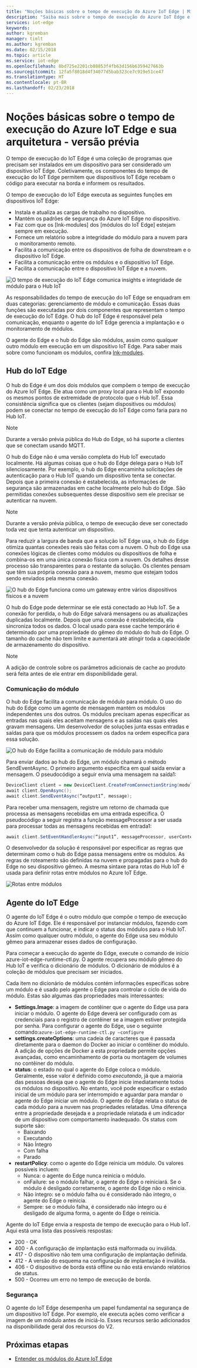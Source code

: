 ```yaml
---
title: "Noções básicas sobre o tempo de execução do Azure IoT Edge | Microsoft Docs"
description: "Saiba mais sobre o tempo de execução do Azure IoT Edge e como ele fortalece seus dispositivos de borda"
services: iot-edge
keywords: 
author: kgremban
manager: timlt
ms.author: kgremban
ms.date: 02/15/2018
ms.topic: article
ms.service: iot-edge
ms.openlocfilehash: 8bd725e2201cb08853f4fb63d156b6359427663b
ms.sourcegitcommit: 12fa5f8018d4f34077d5bab323ce7c919e51ce47
ms.translationtype: HT
ms.contentlocale: pt-BR
ms.lasthandoff: 02/23/2018
---
```

# <a name="understand-the-azure-iot-edge-runtime-and-its-architecture---preview"></a>Noções básicas sobre o tempo de execução do Azure IoT Edge e sua arquitetura - versão prévia

O tempo de execução do IoT Edge é uma coleção de programas que precisam ser instalados em um dispositivo para ser considerado um dispositivo IoT Edge. Coletivamente, os componentes do tempo de execução do IoT Edge permitem que dispositivos IoT Edge recebam o código para executar na borda e informem os resultados. 

O tempo de execução do IoT Edge executa as seguintes funções em dispositivos IoT Edge:

* Instala e atualiza as cargas de trabalho no dispositivo.
* Mantém os padrões de segurança do Azure IoT Edge no dispositivo.
* Faz com que os [Ink-modules] dos [módulos do IoT Edge] estejam sempre em execução.
* Fornece um relatório sobre a integridade do módulo para a nuvem para o monitoramento remoto.
* Facilita a comunicação entre os dispositivos de folha de downstream e o dispositivo IoT Edge.
* Facilita a comunicação entre os módulos e o dispositivo IoT Edge.
* Facilita a comunicação entre o dispositivo IoT Edge e a nuvem.

![O tempo de execução do IoT Edge comunica insights e integridade de módulo para o Hub IoT][1]

As responsabilidades do tempo de execução do IoT Edge se enquadram em duas categorias: gerenciamento de módulo e comunicação. Essas duas funções são executadas por dois componentes que representam o tempo de execução do IoT Edge. O hub do IoT Edge é responsável pela comunicação, enquanto o agente do IoT Edge gerencia a implantação e o monitoramento de módulos. 

O agente do Edge e o hub do Edge são módulos, assim como qualquer outro módulo em execução em um dispositivo IoT Edge. Para saber mais sobre como funcionam os módulos, confira [lnk-modules]. 

## <a name="iot-edge-hub"></a>Hub do IoT Edge

O hub do Edge é um dos dois módulos que compõem o tempo de execução do Azure IoT Edge. Ele atua como um proxy local para o Hub IoT expondo os mesmos pontos de extremidade de protocolo que o Hub IoT. Essa consistência significa que os clientes (sejam dispositivos ou módulos) podem se conectar no tempo de execução do IoT Edge como faria para no Hub IoT. 

>[!NOTE]
> Durante a versão prévia pública do Hub do Edge, só há suporte a clientes que se conectam usando MQTT.

O hub do Edge não é uma versão completa do Hub IoT executado localmente. Há algumas coisas que o hub do Edge delega para o Hub IoT silenciosamente. Por exemplo, o hub do Edge encaminha solicitações de autenticação para o Hub IoT quando um dispositivo tenta se conectar. Depois que a primeira conexão é estabelecida, as informações de segurança são armazenadas em cache localmente pelo hub do Edge. São permitidas conexões subsequentes desse dispositivo sem ele precisar se autenticar na nuvem. 

>[!NOTE]
> Durante a versão prévia pública, o tempo de execução deve ser conectado toda vez que tenta autenticar um dispositivo.

Para reduzir a largura de banda que a solução IoT Edge usa, o hub do Edge otimiza quantas conexões reais são feitas com a nuvem. O hub do Edge usa conexões lógicas de clientes como módulos ou dispositivos de folha e combina-os em uma única conexão física com a nuvem. Os detalhes desse processo são transparentes para o restante da solução. Os clientes pensam que têm sua própria conexão para a nuvem, mesmo que estejam todos sendo enviados pela mesma conexão. 

![O hub do Edge funciona como um gateway entre vários dispositivos físicos e a nuvem][2]

O hub do Edge pode determinar se ele está conectado ao Hub IoT. Se a conexão for perdida, o hub do Edge salvará mensagens ou as atualizações duplicadas localmente. Depois que uma conexão é restabelecida, ela sincroniza todos os dados. O local usado para esse cache temporário é determinado por uma propriedade do gêmeo do módulo do hub do Edge. O tamanho do cache não tem limite e aumentará até atingir toda a capacidade de armazenamento do dispositivo. 

>[!NOTE]
>A adição de controle sobre os parâmetros adicionais de cache ao produto será feita antes de ele entrar em disponibilidade geral.

### <a name="module-communication"></a>Comunicação do módulo

O hub do Edge facilita a comunicação de módulo para módulo. O uso do hub do Edge como um agente de mensagem mantém os módulos independentes uns dos outros. Os módulos precisam apenas especificar as entradas nas quais eles aceitam mensagens e as saídas nas quais eles gravam mensagens. Um desenvolvedor de soluções junta essas entradas e saídas para que os módulos processem os dados na ordem específica para essa solução. 

![O hub do Edge facilita a comunicação de módulo para módulo][3]

Para enviar dados ao hub do Edge, um módulo chamará o método SendEventAsync. O primeiro argumento especifica em qual saída enviar a mensagem. O pseudocódigo a seguir envia uma mensagem na saída1:

   ```csharp
   DeviceClient client = new DeviceClient.CreateFromConnectionString(moduleConnectionString, settings); 
   await client.OpenAsync(); 
   await client.SendEventAsync(“output1”, message); 
   ```

Para receber uma mensagem, registre um retorno de chamada que processa as mensagens recebidas em uma entrada específica. O pseudocódigo a seguir registra a função messageProcessor a ser usada para processar todas as mensagens recebidas em entrada1:

   ```csharp
   await client.SetEventHandlerAsync(“input1”, messageProcessor, userContext);
   ```

O desenvolvedor da solução é responsável por especificar as regras que determinam como o hub do Edge passa mensagens entre os módulos. As regras de roteamento são definidas na nuvem e propagadas para o hub do Edge no seu dispositivo gêmeo. A mesma sintaxe para rotas do Hub IoT é usada para definir rotas entre módulos no Azure IoT Edge. 

<!--- For more info on how to declare routes between modules, see []. --->   

![Rotas entre módulos][4]

## <a name="iot-edge-agent"></a>Agente do IoT Edge

O agente do IoT Edge é o outro módulo que compõe o tempo de execução do Azure IoT Edge. Ele é responsável por instanciar módulos, fazendo com que continuem a funcionar, e indicar o status dos módulos para o Hub IoT. Assim como qualquer outro módulo, o agente do Edge usa seu módulo gêmeo para armazenar esses dados de configuração. 

Para começar a execução do agente do Edge, execute o comando de início azure-iot-edge-runtime-ctl.py. O agente recupera seu módulo gêmeo do Hub IoT e verifica o dicionário de módulos. O dicionário de módulos é a coleção de módulos que precisam ser iniciados. 

Cada item no dicionário de módulos contém informações específicas sobre um módulo e é usado pelo agente o Edge para controlar o ciclo de vida do módulo. Estas são algumas das propriedades mais interessantes: 

* **Settings.Image**: a imagem de contêiner que o agente do Edge usa para iniciar o módulo. O agente do Edge deverá ser configurado com as credenciais para o registro de contêiner se a imagem estiver protegida por senha. Para configurar o agente do Edge, use o seguinte comando:`azure-iot-edge-runtime-ctl.py –configure`
* **settings.createOptions**: uma cadeia de caracteres que é passada diretamente para o daemon do Docker ao iniciar o contêiner do módulo. A adição de opções de Docker a esta propriedade permite opções avançadas, como encaminhamento de porta ou montagem de volumes no contêiner do módulo.  
* **status**: o estado no qual o agente do Edge coloca o módulo. Geralmente, esse valor é definido como *executando*, já que a maioria das pessoas deseja que o agente do Edge inicie imediatamente todos os módulos no dispositivo. No entanto, você pode especificar o estado inicial de um módulo para ser interrompido e aguardar para mandar o agente do Edge iniciar um módulo. O agente do Edge relata o status de cada módulo para a nuvem nas propriedades relatadas. Uma diferença entre a propriedade desejada e a propriedade relatada é um indicador de um dispositivo com comportamento inadequado. Os status com suporte são:
   * Baixando
   * Executando
   * Não Íntegro
   * Com falha
   * Parado
* **restartPolicy**: como o agente do Edge reinicia um módulo. Os valores possíveis incluem:
   * Nunca: o agente do Edge nunca reinicia o módulo.
   * onFailure: se o módulo falhar, o agente do Edge o reiniciará. Se o módulo é desligado corretamente, o agente do Edge não o reinicia.
   * Não íntegro: se o módulo falha ou é considerado não íntegro, o agente do Edge o reinicia.
   * Sempre: se o módulo falha, é considerado não íntegro ou é desligado de alguma forma, o agente do Edge o reinicia. 

Agente do IoT Edge envia a resposta de tempo de execução para o Hub IoT. Aqui está uma lista das possíveis respostas:
  * 200 - OK
  * 400 - A configuração de implantação está malformada ou inválida.
  * 417 - O dispositivo não tem uma configuração de implantação definida.
  * 412 - A versão do esquema na configuração de implantação é inválida.
  * 406 - O dispositivo de borda está offline ou não está enviando relatórios de status.
  * 500 - Ocorreu um erro no tempo de execução de borda.

### <a name="security"></a>Segurança

O agente do IoT Edge desempenha um papel fundamental na segurança de um dispositivo IoT Edge. Por exemplo, ele executa ações como verificar a imagem de um módulo antes de iniciá-lo. Esses recursos serão adicionados na disponibilidade geral dos recursos do V2. 

<!-- For more information about the Azure IoT Edge security framework, see []. -->

## <a name="next-steps"></a>Próximas etapas

- [Entender os módulos do Azure IoT Edge][lnk-modules]

<!-- Images -->
[1]: ./media/iot-edge-runtime/Pipeline.png
[2]: ./media/iot-edge-runtime/Gateway.png
[3]: ./media/iot-edge-runtime/ModuleEndpoints.png
[4]: ./media/iot-edge-runtime/ModuleEndpointsWithRoutes.png

<!-- Links -->
[lnk-modules]: iot-edge-modules.md
